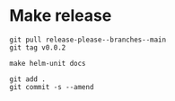 # Make release

```shell
git pull release-please--branches--main
git tag v0.0.2

make helm-unit docs

git add .
git commit -s --amend
```
